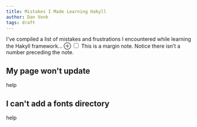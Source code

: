 ```yaml
---
title: Mistakes I Made Learning Hakyll
author: Dan Vonk
tags: draft
---
```


I've compiled a list of mistakes and frustrations I encountered
while learning the Hakyll framework...
<label for="mn-demo" class="margin-toggle">&#8853;</label>
<input type="checkbox" id="mn-demo" class="margin-toggle"/>
<span class="marginnote">
  This is a margin note. Notice there isn’t a number preceding the note.
</span>

## My page won't update

help

## I can't add a fonts directory

help
